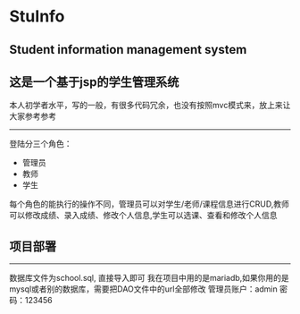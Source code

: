 # StuInfo
## Student information management system <br/>
## 这是一个基于jsp的学生管理系统
本人初学者水平，写的一般，有很多代码冗余，也没有按照mvc模式来，放上来让大家参考参考
<hr/>
登陆分三个角色：<br/>
<ul>
<li>管理员</li>
<li>教师</li>
<li>学生</li>
</ul>
每个角色的能执行的操作不同，管理员可以对学生/老师/课程信息进行CRUD,教师可以修改成绩、录入成绩、修改个人信息,学生可以选课、查看和修改个人信息<br/>

## 项目部署<br/>
<hr/>
数据库文件为school.sql, 直接导入即可
我在项目中用的是mariadb,如果你用的是mysql或者别的数据库，需要把DAO文件中的url全部修改
管理员账户：admin 密码：123456
